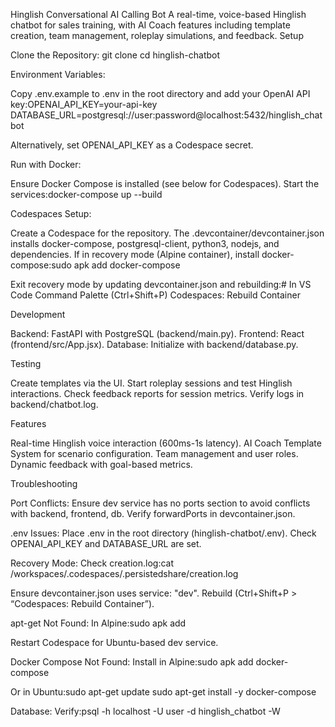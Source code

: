 Hinglish Conversational AI Calling Bot
A real-time, voice-based Hinglish chatbot for sales training, with AI Coach features including template creation, team management, roleplay simulations, and feedback.
Setup

Clone the Repository:
git clone <your-repo-url>
cd hinglish-chatbot


Environment Variables:

Copy .env.example to .env in the root directory and add your OpenAI API key:OPENAI_API_KEY=your-api-key
DATABASE_URL=postgresql://user:password@localhost:5432/hinglish_chatbot


Alternatively, set OPENAI_API_KEY as a Codespace secret.


Run with Docker:

Ensure Docker Compose is installed (see below for Codespaces).
Start the services:docker-compose up --build




Codespaces Setup:

Create a Codespace for the repository.
The .devcontainer/devcontainer.json installs docker-compose, postgresql-client, python3, nodejs, and dependencies.
If in recovery mode (Alpine container), install docker-compose:sudo apk add docker-compose


Exit recovery mode by updating devcontainer.json and rebuilding:# In VS Code Command Palette (Ctrl+Shift+P)
Codespaces: Rebuild Container





Development

Backend: FastAPI with PostgreSQL (backend/main.py).
Frontend: React (frontend/src/App.jsx).
Database: Initialize with backend/database.py.

Testing

Create templates via the UI.
Start roleplay sessions and test Hinglish interactions.
Check feedback reports for session metrics.
Verify logs in backend/chatbot.log.

Features

Real-time Hinglish voice interaction (600ms-1s latency).
AI Coach Template System for scenario configuration.
Team management and user roles.
Dynamic feedback with goal-based metrics.

Troubleshooting

Port Conflicts:
Ensure dev service has no ports section to avoid conflicts with backend, frontend, db.
Verify forwardPorts in devcontainer.json.


.env Issues:
Place .env in the root directory (hinglish-chatbot/.env).
Check OPENAI_API_KEY and DATABASE_URL are set.


Recovery Mode:
Check creation.log:cat /workspaces/.codespaces/.persistedshare/creation.log


Ensure devcontainer.json uses service: "dev".
Rebuild (Ctrl+Shift+P > “Codespaces: Rebuild Container”).


apt-get Not Found:
In Alpine:sudo apk add <package>


Restart Codespace for Ubuntu-based dev service.


Docker Compose Not Found:
Install in Alpine:sudo apk add docker-compose


Or in Ubuntu:sudo apt-get update
sudo apt-get install -y docker-compose




Database: Verify:psql -h localhost -U user -d hinglish_chatbot -W



